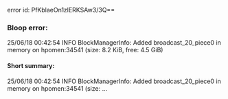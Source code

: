 error id: PfKblaeOn1zlERKSAw3/3Q==
### Bloop error:

25/06/18 00:42:54 INFO BlockManagerInfo: Added broadcast_20_piece0 in memory on hpomen:34541 (size: 8.2 KiB, free: 4.5 GiB)
#### Short summary: 

25/06/18 00:42:54 INFO BlockManagerInfo: Added broadcast_20_piece0 in memory on hpomen:34541 (size: ...
